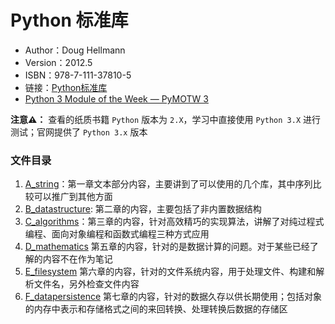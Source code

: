 # Python 标准库

* Author：Doug Hellmann
* Version：2012.5
* ISBN：978-7-111-37810-5
* 链接：[Python标准库](https://book.douban.com/subject/10773324/)
* [Python 3 Module of the Week — PyMOTW 3](https://pymotw.com/3/index.html)

**注意⚠️：** 查看的纸质书籍 `Python` 版本为 `2.X`，学习中直接使用 `Python 3.X` 进行测试；官网提供了 `Python 3.x` 版本 



### 文件目录

1. [A_string](A_string.md)：第一章文本部分内容，主要讲到了可以使用的几个库，其中序列比较可以推广到其他方面
2. [B_datastructure](B_datastructure.md): 第二章的内容，主要包括了非内置数据结构
3. [C_algorithms](C_algorithms.md)：第三章的内容，针对高效精巧的实现算法，讲解了对纯过程式编程、面向对象编程和函数式编程三种方式应用
4. [D_mathematics](D_mathematics.md) 第五章的内容，针对的是数据计算的问题。对于某些已经了解的内容不在作为笔记
5. [E_filesystem](E_filesystem.md) 第六章的内容，针对的文件系统内容，用于处理文件、构建和解析文件名，另外检查文件内容
6. [F_datapersistence](F_datapersistence.md) 第七章的内容，针对的数据久存以供长期使用；包括对象的内存中表示和存储格式之间的来回转换、处理转换后数据的存储区

